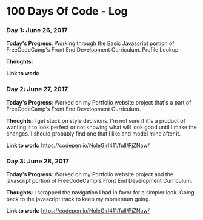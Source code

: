 # 100 Days Of Code - Log

### Day 1: June 26, 2017

**Today's Progress**: Working through the Basic Javascript portion of FreeCodeCamp's Front End Development Curriculum. Profile Lookup -

**Thoughts:** 

**Link to work:** 

### Day 2: June 27, 2017

**Today's Progress**: Worked on my Portfolio website project that's a part of FreeCodeCamp's Front End Development Curriculum. 

**Thoughts**: I get stuck on style decisions. I'm not sure if it's a product of wanting it to look perfect or not knowing what will look good until I make the changes. I should probably find one that I like and model mine after it. 

**Link to work:** https://codepen.io/NoleGirl411/full/PjZNaw/

### Day 3: June 28, 2017

**Today's Progress**: Worked on my Portfolio website project and the javascript portion of FreeCodeCamp's Front End Development Curriculum. 

**Thoughts**: I scrapped the navigation I had in favor for a simpler look. Going back to the javascript track to keep my momentum going.

**Link to work:** https://codepen.io/NoleGirl411/full/PjZNaw/
